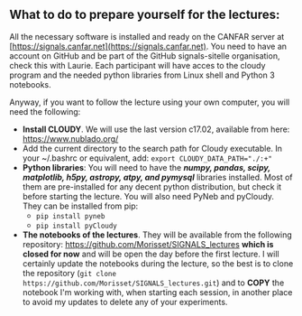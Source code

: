 ## What to do to prepare yourself for the lectures:

All the necessary software is installed and ready on the CANFAR server at [https://signals.canfar.net](https://signals.canfar.net). You need to have an account on GitHub and be part of the GitHub signals-sitelle organisation, check this with Laurie. Each participant will have acces to the cloudy program and the needed python libraries from Linux shell and Python 3 notebooks. 

Anyway, if you want to follow the lecture using your own computer, you will need the following:
 
- **Install CLOUDY**. We will use the last version c17.02, available from here: https://www.nublado.org/
- Add the current directory to the search path for Cloudy executable. In your ~/.bashrc or equivalent, add: `export CLOUDY_DATA_PATH="./:+"`
- **Python libraries**: You will need to have the ***numpy, pandas, scipy, matplotlib, h5py,  astropy, atpy, and pymysql*** libraries installed. Most of them are pre-installed for any decent python distribution, but check it before starting the lecture. You will also need PyNeb and pyCloudy. They can be installed from pip: 
   - `pip install pyneb` 
   - `pip install pyCloudy`
- **The notebooks of the lectures**. They will be available from the following repository: https://github.com/Morisset/SIGNALS_lectures **which is closed for now** and will be open the day before the first lecture. I will certainly update the notebooks during the lecture, so the best is to clone the repository (`git clone https://github.com/Morisset/SIGNALS_lectures.git`) and to **COPY** the notebook I'm working with, when starting each session, in another place to avoid my updates to delete any of your experiments. 
